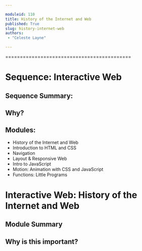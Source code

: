 ```yaml
---

moduleid: 110
title: History of the Internet and Web
published: True
slug: history-internet-web
authors:
 - "Celeste Layne"

---
```


===========================================

# Sequence: Interactive Web
## Sequence Summary:
## Why?
## Modules:
* History of the Internet and Web
* Introduction to HTML and CSS
* Navigation
* Layout & Responsive Web
* Intro to JavaScript
* Motion: Animation with CSS and JavaScript
* Functions: Little Programs

# Interactive Web: History of the Internet and Web

## Module Summary

## Why is this important?
